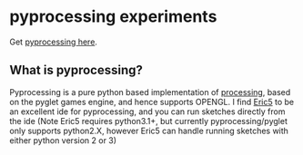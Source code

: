 # pyprocessing experiments #

Get [pyprocessing here](http://code.google.com/p/pyprocessing/). 

## What is pyprocessing? ##

Pyprocessing is a pure python based implementation of [processing](http://processing.org), based on the pyglet games engine, and hence supports OPENGL. I find [Eric5](http://eric-ide.python-projects.org/eric-download.html) to be an excellent ide for pyprocessing, and you can run sketches directly from the ide (Note Eric5 requires python3.1+, but currently pyprocessing/pyglet only supports python2.X, however Eric5 can handle running sketches with either python version 2 or 3)


